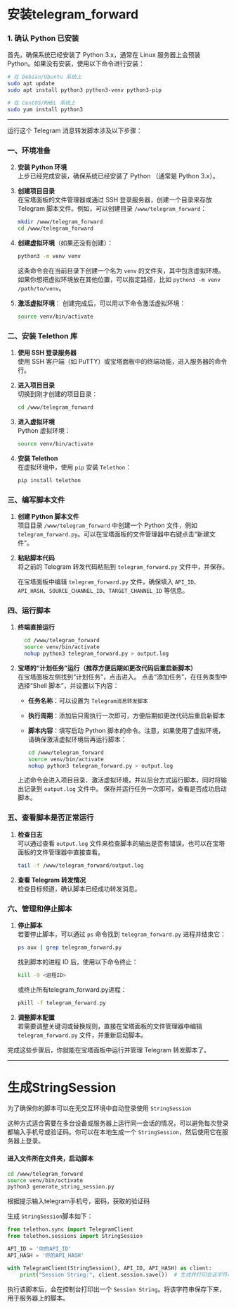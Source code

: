 # 安装telegram_forward

### 1. 确认 Python 已安装
首先，确保系统已经安装了 Python 3.x，通常在 Linux 服务器上会预装 Python。如果没有安装，使用以下命令进行安装：

```bash
# 在 Debian/Ubuntu 系统上
sudo apt update
sudo apt install python3 python3-venv python3-pip

# 在 CentOS/RHEL 系统上
sudo yum install python3
```

--------------------------------------------------------------------------------------------------------

运行这个 Telegram 消息转发脚本涉及以下步骤：

### 一、环境准备

2. **安装 Python 环境**  
   上步已经完成安装，确保系统已经安装了 Python （通常是 Python 3.x）。

3. **创建项目目录**  
   在宝塔面板的文件管理器或通过 SSH 登录服务器，创建一个目录来存放 Telegram 脚本文件。例如，可以创建目录 `/www/telegram_forward`：

   ```bash
   mkdir /www/telegram_forward
   cd /www/telegram_forward
   ```
4. **创建虚拟环境**（如果还没有创建）：
   ```bash
   python3 -m venv venv
   ```

   这条命令会在当前目录下创建一个名为 `venv` 的文件夹，其中包含虚拟环境。如果你想把虚拟环境放在其他位置，可以指定路径，比如 `python3 -m venv /path/to/venv`。

5. **激活虚拟环境**：
   创建完成后，可以用以下命令激活虚拟环境：
   ```bash
   source venv/bin/activate
   ```

### 二、安装 Telethon 库

1. **使用 SSH 登录服务器**  
   使用 SSH 客户端（如 PuTTY）或宝塔面板中的终端功能，进入服务器的命令行。

2. **进入项目目录**  
   切换到刚才创建的项目目录：

   ```bash
   cd /www/telegram_forward
   ```

3. **进入虚拟环境**  
   Python 虚拟环境：

   ```bash
   source venv/bin/activate
   ```

4. **安装 Telethon**  
   在虚拟环境中，使用 `pip` 安装 `Telethon`：

   ```bash
   pip install telethon
   ```

### 三、编写脚本文件

1. **创建 Python 脚本文件**  
   项目目录 `/www/telegram_forward` 中创建一个 Python 文件，例如 `telegram_forward.py`。可以在宝塔面板的文件管理器中右键点击“新建文件”。

2. **粘贴脚本代码**  
   将之前的 Telegram 转发代码粘贴到 `telegram_forward.py` 文件中，并保存。

   在宝塔面板中编辑 `telegram_forward.py` 文件，确保填入 `API_ID`、`API_HASH`、`SOURCE_CHANNEL_ID`、`TARGET_CHANNEL_ID` 等信息。

### 四、运行脚本

1. **终端直接运行**
   
   ```bash
     cd /www/telegram_forward
     source venv/bin/activate
     nohup python3 telegram_forward.py > output.log
     ```

2. **宝塔的“计划任务”运行（推荐方便后期如更改代码后重启新脚本）**  
   在宝塔面板左侧找到“计划任务”，点击进入。
   点击“添加任务”，在任务类型中选择“Shell 脚本”，并设置以下内容：
   - **任务名称**：可以设置为 `Telegram消息转发脚本`
   - **执行周期**：添加后只需执行一次即可，方便后期如更改代码后重启新脚本
   - **脚本内容**：填写启动 Python 脚本的命令。注意，如果使用了虚拟环境，请确保激活虚拟环境后再运行脚本：

     ```bash
     cd /www/telegram_forward
     source venv/bin/activate
     nohup python3 telegram_forward.py > output.log
     ```

   上述命令会进入项目目录、激活虚拟环境，并以后台方式运行脚本，同时将输出记录到 `output.log` 文件中。
   保存并运行任务一次即可，查看是否成功启动脚本。

### 五、查看脚本是否正常运行

1. **检查日志**  
   可以通过查看 `output.log` 文件来检查脚本的输出是否有错误。也可以在宝塔面板的文件管理器中直接查看。

   ```bash
   tail -f /www/telegram_forward/output.log
   ```

2. **查看 Telegram 转发情况**  
   检查目标频道，确认脚本已经成功转发消息。

### 六、管理和停止脚本

1. **停止脚本**  
   若要停止脚本，可以通过 `ps` 命令找到 `telegram_forward.py` 进程并结束它：

   ```bash
   ps aux | grep telegram_forward.py
   ```

   找到脚本的进程 ID 后，使用以下命令终止：

   ```bash
   kill -9 <进程ID>
   ```
   或终止所有telegram_forward.py进程：
   
   ```bash
   pkill -f telegram_forward.py
   ```
   
3. **调整脚本配置**  
   若需要调整关键词或替换规则，直接在宝塔面板的文件管理器中编辑 `telegram_forward.py` 文件，并重新启动脚本。

完成这些步骤后，你就能在宝塔面板中运行并管理 Telegram 转发脚本了。

--------------------------------------------------------------------------------------------------------

# 生成StringSession

为了确保你的脚本可以在无交互环境中自动登录使用 `StringSession`

这种方式适合需要在多台设备或服务器上运行同一会话的情况，可以避免每次登录都输入手机号或验证码。你可以在本地生成一个 `StringSession`，然后使用它在服务器上登录。

#### 进入文件所在文件夹，启动脚本

   ```bash
   cd /www/telegram_forward
   source venv/bin/activate
   python3 generate_string_session.py
   ```
根据提示输入telegram手机号，密码，获取的验证码

生成 `StringSession`脚本如下：

```python
from telethon.sync import TelegramClient
from telethon.sessions import StringSession

API_ID = '你的API_ID'
API_HASH = '你的API_HASH'

with TelegramClient(StringSession(), API_ID, API_HASH) as client:
    print("Session String:", client.session.save())  # 生成并打印会话字符串
```

执行该脚本后，会在控制台打印出一个 `Session String`。将该字符串保存下来，用于服务器上的脚本。
